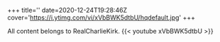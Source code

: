 +++
title=''
date=2020-12-24T19:28:46Z
cover='https://i.ytimg.com/vi/xVbBWK5dtbU/hqdefault.jpg'
+++

All content belongs to RealCharlieKirk.
{{< youtube xVbBWK5dtbU >}}
